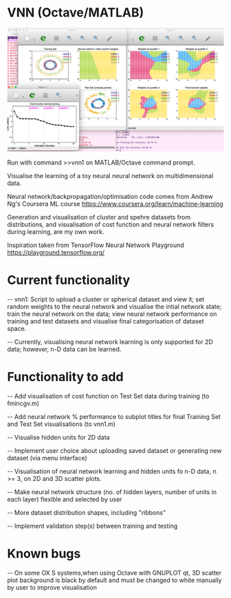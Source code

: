 # VNN (Octave/MATLAB)

![Neural Network Visualisations](220515_vnn1_visuals.png)

Run with command >>vnn1 on MATLAB/Octave command prompt.

Visualise the learning of a toy neural neural network on
multidimensional data.

Neural network/backpropagation/optimisation code comes from Andrew
Ng's Coursera ML course
https://www.coursera.org/learn/machine-learning

Generation and visualisation of cluster and spehre datasets from
distributions, and visualisation of cost function and neural network
filters during learning, are my own work.

Inspiration taken from TensorFlow Neural Network Playground
https://playground.tensorflow.org/


# Current functionality

-- vnn1: Script to upload a cluster or spherical dataset and view it;
   set random weights to the neural network and visualise the intial
   network state; train the neural network on the data; view neural
   network performance on training and test datasets and visualise
   final categorisation of dataset space.

-- Currently, visualising neural network learning is only supported
   for 2D data; however, n-D data can be learned.  


# Functionality to add

-- Add visualisation of cost function on Test Set data during training
   (to fmincgv.m)

-- Add neural network % performance to subplot titles for final
   Training Set and Test Set visualisations (to vnn1.m)

-- Visualise hidden units for 2D data

-- Implement user choice about uploading saved dataset or generating new
   dataset (via menu interface)

-- Visualisation of neural network learning and hidden units fo n-D
   data, n >= 3, on 2D and 3D scatter plots.

-- Make neural network structure (no. of hidden layers, number of
   units in each layer) flexible and selected by user

-- More dataset distribution shapes, including "ribbons"

-- Implement validation step(s) between training and testing



# Known bugs

-- On some OX S systems,when using Octave with GNUPLOT qt, 3D scatter
   plot background is black by default and must be changed to white
   manually by user to improve visualisation

